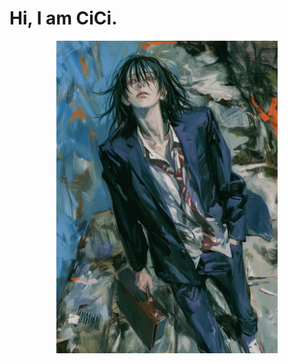 # Hi, I am CiCi.

<div align="center">
<img height="500" alt="JPG" align="center" src="IMG_0380.jpg">
</div>

</br>
</br>
</br>
